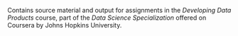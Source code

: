 Contains source material and output for assignments in the *Developing Data Products* course, part of the *Data Science Specialization* offered on Coursera by Johns Hopkins University. 
